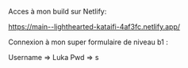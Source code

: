 Acces à mon build sur Netlify:

https://main--lighthearted-kataifi-4af3fc.netlify.app/

Connexion à mon super formulaire de niveau b1 :

Username => Luka
Pwd => s
